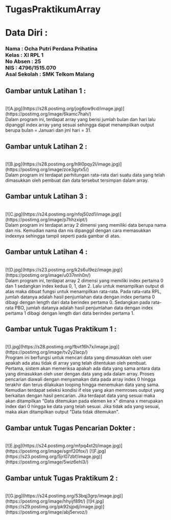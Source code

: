 # TugasPraktikumArray
<h1>Data Diri : </h1>
<h3>Nama : Ocha Putri Perdana Prihatina
<br/>Kelas : XI RPL 1
<br/>No Absen : 25
<br/>NIS : 4796/1515.070
<br/>Asal Sekolah : SMK Telkom Malang
</h3>
<h2>Gambar untuk Latihan 1 : </h2> 
<br/>
[![A.jpg](https://s28.postimg.org/jog6ow9cd/image.jpg)](https://postimg.org/image/6kamc7hah/)
<br/>
Dalam program ini, terdapat array yang berisi jumlah bulan dan hari lalu dipanggil index array yang sesuai sehingga dapat menampilkan output berupa bulan = Januari dan jml hari = 31.
<h2>Gambar untuk Latihan 2 : </h2> 
<br/>
[![B.jpg](https://s28.postimg.org/h9l0pqy2l/image.jpg)](https://postimg.org/image/zce3gytx5/)
<br/>
Dalam program ini terdapat perhitungan rata-rata dari suatu data yang telah dimasukkan oleh pembuat dan data tersebut tersimpan dalam array.
<h2>Gambar untuk Latihan 3 : </h2> 
<br/>
[![C.jpg](https://s24.postimg.org/nfoj50zd1/image.jpg)](https://postimg.org/image/p7hhzxipt/)
<br/>
Dalam program ini terdapat array 2 dimensi yang memiliki data berupa nama dan nis. Kemudian nama dan nis dipanggil dengan cara memasukkan indexnya sehingga tampil seperti pada gambar di atas.
<h2>Gambar untuk Latihan 4 : </h2> 
<br/>
[![D.jpg](https://s23.postimg.org/k2s6ul9ez/image.jpg)](https://postimg.org/image/u037nnh0n/)
<br/>
Dalam program ini, terdapat array 2 dimensi yang memiliki index pertama 0 dan 1 sedangkan index kedua 0, 1, dan 2. Lalu untuk menampilkan output di atas maka dibuat fungsi untuk menampilkan rata-rata. Pada rata-rata RPL, jumlah datanya adalah hasil penjumlahan data dengan index pertama 0 dibagi dengan length dari data berindex pertama 0. Sedangkan pada rata-rata PBO, jumlah datanya adalah hasil penjumlahan data dengan index pertama 1 dibagi dengan length dari data berindex pertama 1.
<h2>Gambar untuk Tugas Praktikum 1 : </h2> 
<br/>
[![I.jpg](https://s28.postimg.org/fbvt16h7x/image.jpg)](https://postimg.org/image/tv2y2lacp/)
<br/>
Program ini berfungsi untuk mencari data yang dimasukkan oleh user apakah ada atau tidak di array yang telah ditentukan oleh pembuat. Pertama, sistem akan memeriksa apakah ada data yang sama antara data yang dimasukkan oleh user dengan data yang ada dalam array. Proses pencarian diawali dengan menyamakan data pada array index 0 hingga terakhir dan terus dilakukan looping hingga menemukan data yang sama. Kemudian terdapat seleksi kondisi if else yang akan memroses output yang berkaitan dengan hasil pencarian. Jika terdapat data yang sesuai maka akan ditampilkan "Data ditemukan pada elemen ke x" dimana x merupakan index dari 0 hingga ke data yang telah sesuai. Jika tidak ada yang sesuai, maka akan ditampilkan output "Data tidak ditemukan".
<h2>Gambar untuk Tugas Pencarian Dokter : </h2>
<br/>
[![E.jpg](https://s24.postimg.org/mfpq4xt2t/image.jpg)](https://postimg.org/image/sgnf20fox/)
[![F.jpg](https://s23.postimg.org/5jrl07zbf/image.jpg)](https://postimg.org/image/5wiz6ehl3/)
<h2>Gambar untuk Tugas Praktikum 2 : </h2> 
<br/>
[![G.jpg](https://s24.postimg.org/53bqj3grp/image.jpg)](https://postimg.org/image/hhyijf89t/)
[![H.jpg](https://s29.postimg.org/pk92sjpdj/image.jpg)](https://postimg.org/image/abj5ervoz/)
